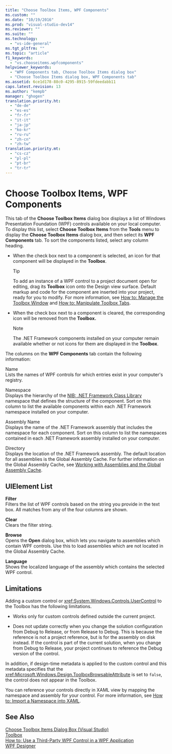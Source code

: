 ```yaml
---
title: "Choose Toolbox Items, WPF Components"
ms.custom: ""
ms.date: "10/19/2016"
ms.prod: "visual-studio-dev14"
ms.reviewer: ""
ms.suite: ""
ms.technology: 
  - "vs-ide-general"
ms.tgt_pltfrm: ""
ms.topic: "article"
f1_keywords: 
  - "vs.chooseitems.wpfcomponents"
helpviewer_keywords: 
  - "WPF Components tab, Choose Toolbox Items dialog box"
  - "Choose Toolbox Items dialog box, WPF Components tab"
ms.assetid: 6ce1d178-88c0-4295-8915-59fdeedabb11
caps.latest.revision: 13
ms.author: "kempb"
manager: "ghogen"
translation.priority.ht: 
  - "de-de"
  - "es-es"
  - "fr-fr"
  - "it-it"
  - "ja-jp"
  - "ko-kr"
  - "ru-ru"
  - "zh-cn"
  - "zh-tw"
translation.priority.mt: 
  - "cs-cz"
  - "pl-pl"
  - "pt-br"
  - "tr-tr"
---
```

# Choose Toolbox Items, WPF Components
This tab of the **Choose Toolbox Items** dialog box displays a list of Windows Presentation Foundation (WPF) controls available on your local computer. To display this list, select **Choose Toolbox Items** from the **Tools** menu to display the **Choose Toolbox Items** dialog box, and then select its **WPF Components** tab. To sort the components listed, select any column heading.  
  
-   When the check box next to a component is selected, an icon for that component will be displayed in the **Toolbox**.  
  
    > [!TIP]
    >  To add an instance of a WPF control to a project document open for editing, drag its **Toolbox** icon onto the Design view surface. Default markup and code for the component are inserted into your project, ready for you to modify. For more information, see [How to: Manage the Toolbox Window](http://msdn.microsoft.com/en-us/a022c3fe-298c-4a59-a48f-b050da90ebc2) and [How to: Manipulate Toolbox Tabs](http://msdn.microsoft.com/en-us/21285050-cadd-455a-b1f5-a2289a89c4db).  
  
-   When the check box next to a component is cleared, the corresponding icon will be removed from the **Toolbox.**  
  
    > [!NOTE]
    >  The .NET Framework components installed on your computer remain available whether or not icons for them are displayed in the **Toolbox**.  
  
 The columns on the **WPF Components** tab contain the following information:  
  
 Name  
 Lists the names of WPF controls for which entries exist in your computer's registry.  
  
 Namespace  
 Displays the hierarchy of the [NIB: .NET Framework Class Library](http://msdn.microsoft.com/en-us/6c4f3a62-6a0f-41f2-9d52-ee0b13686f29) namespace that defines the structure of the component. Sort on this column to list the available components within each .NET Framework namespace installed on your computer.  
  
 Assembly Name  
 Displays the name of the .NET Framework assembly that includes the namespace for each component. Sort on this column to list the namespaces contained in each .NET Framework assembly installed on your computer.  
  
 Directory  
 Displays the location of the .NET Framework assembly. The default location for all assemblies is the Global Assembly Cache. For further information on the Global Assembly Cache, see [Working with Assemblies and the Global Assembly Cache](../Topic/Working%20with%20Assemblies%20and%20the%20Global%20Assembly%20Cache.md).  
  
## UIElement List  
 **Filter**  
 Filters the list of WPF controls based on the string you provide in the text box. All matches from any of the four columns are shown.  
  
 **Clear**  
 Clears the filter string.  
  
 **Browse**  
 Opens the **Open** dialog box, which lets you navigate to assemblies which contain WPF controls. Use this to load assemblies which are not located in the Global Assembly Cache.  
  
 **Language**  
 Shows the localized language of the assembly which contains the selected WPF control.  
  
## Limitations  
 Adding a custom control or <xref:System.Windows.Controls.UserControl> to the Toolbox has the following limitations.  
  
-   Works only for custom controls defined outside the current project.  
  
-   Does not update correctly when you change the solution configuration from Debug to Release, or from Release to Debug. This is because the reference is not a project reference, but is for the assembly on disk instead. If the control is part of the current solution, when you change from Debug to Release, your project continues to reference the Debug version of the control.  
  
 In addition, if design-time metadata is applied to the custom control and this metadata specifies that the <xref:Microsoft.Windows.Design.ToolboxBrowsableAttribute> is set to `false`, the control does not appear in the Toolbox.  
  
 You can reference your controls directly in XAML view by mapping the namespace and assembly for your control. For more information, see [How to: Import a Namespace into XAML](http://msdn.microsoft.com/en-us/6cda7c7a-369c-47dd-9c2d-13a35dcf737c).  
  
## See Also  
 [Choose Toolbox Items Dialog Box (Visual Studio)](http://msdn.microsoft.com/en-us/bd07835f-18a8-433e-bccc-7141f65263bb)   
 [Toolbox](../../ide/reference/toolbox.md)   
 [How to: Use a Third-Party WPF Control in a WPF Application](http://msdn.microsoft.com/en-us/f4c0b601-3818-4f9f-85e5-77905f3b427f)   
 [WPF Designer](http://msdn.microsoft.com/en-us/c6c65214-8411-4e16-b254-163ed4099c26)